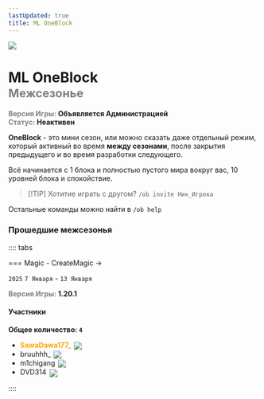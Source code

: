 ```yaml
---
lastUpdated: true
title: ML OneBlock
---
```


![](/WIKI/ML-OneBlock/banner.png)


# ML OneBlock <br/> <span style="color: gray;"><sup>Межсезонье</sup></span>
**<span style="color: gray;">Версия Игры:</span> Объявляется Администрацией**<br/>
**<span style="color: gray;">Статус:</span> Неактивен**

**OneBlock** - это мини сезон, или можно сказать даже отдельный режим, который активный во время **между сезонами**, после закрытия предыдущего и во время разработки следующего.

Всё начинается с 1 блока и полностью пустого мира вокруг вас, 10 уровней блока и спокойствие. 

> [!TIP] Хотитие играть с другом? 
> `/ob invite Ник_Игрока`

Остальные команды можно найти в `/ob help`

### Прошедшие межсезонья

<!-- ::::: details  -->
:::: tabs

=== Magic - CreateMagic
<Pill name="ML Magic" link="/wiki/archive/ml-magic" icon="solar:archive-bold-duotone" color="#868dcc" /> -> <Pill name="ML Create & Magic" link="/wiki/archive/ml-createmagic" icon="solar:archive-bold-duotone" color="#868dcc" />

`2025` `7 Января` - `13 Января` 

**<span style="color: gray;">Версия Игры:</span> 1.20.1**
#### Участники
**Общее количество: `4`**

- **<span style="color: orange;">SawaDawa177_</span>** <img src="https://api.mineatar.io/face/0c81442c240b4087851ff50f3d8fd589?scale=3" style="display: inline; margin: 0 2px; vertical-align: middle;" />
- bruuhhh_ <img src="https://api.mineatar.io/face/45e529c8-4a8e-44eb-b02c-5b99e41a9d1c?scale=3" style="display: inline; margin: 0 2px; vertical-align: middle;" /> 
- m1chigang <img src="https://api.mineatar.io/face/566bac65-6941-4454-9d50-7a4339fc433a?scale=3" style="display: inline; margin: 0 2px; vertical-align: middle;" />
- DVD314 <img src="https://api.mineatar.io/face/9806b0b5-baa2-48c6-b70e-64af239a78eb?scale=3" style="display: inline; margin: 0 2px; vertical-align: middle;" />

::::
<!-- ::::: -->